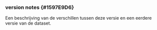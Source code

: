 ### version notes {#1597E9D6}
Een beschrijving van de verschillen tussen deze versie en een eerdere versie van de dataset.
